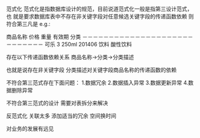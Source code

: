 范式化
范式化是指数据库设计的规范，目前说道范式化一般是指第三设计范式，也 
就是要求数据库表中不存在非关键字段对任意候选关键字段的传递函数依赖 
则符合第三凡是 
e.g.:

商品名称 价格 重量 有效期 分类 
－－－－－－－－－－－－－－－－－－－－－－－－－－－－ 
可乐 3 250ml 201406 饮料 酸性饮料

存在以下传递函数依赖关系 
商品名称->分类->分类描述

也就是说存在非关键字段 分类描述对关键字段商品名称的传递函数的依赖

不符合第三范式存在下面问题： 
1.数据冗余 
2.数据插入异常 
3.数据更新异常 
4.数据删除异常

不符合第三范式的设计 需要对表拆分来解决

反范式化
关联太多 
添加适当的冗余 
空间换时间

对业务的发展有远见